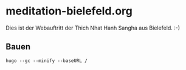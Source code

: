 # meditation-bielefeld.org

Dies ist der Webauftritt der Thich Nhat Hanh Sangha aus Bielefeld. :-)

## Bauen

`hugo --gc --minify --baseURL /`
